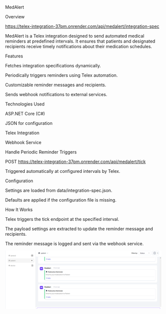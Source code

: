MedAlert

Overview

https://telex-integration-37pm.onrender.com/api/medalert/integration-spec

MedAlert is a Telex integration designed to send automated medical reminders at predefined intervals. It ensures that patients and designated recipients receive timely notifications about their medication schedules.

Features

Fetches integration specifications dynamically.

Periodically triggers reminders using Telex automation.

Customizable reminder messages and recipients.

Sends webhook notifications to external services.

Technologies Used

ASP.NET Core (C#)

JSON for configuration

Telex Integration

Webhook Service

Handle Periodic Reminder Triggers

POST https://telex-integration-37pm.onrender.com/api/medalert/tick

Triggered automatically at configured intervals by Telex.

Configuration

Settings are loaded from data/integration-spec.json.

Defaults are applied if the configuration file is missing.

How It Works

Telex triggers the tick endpoint at the specified interval.

The payload settings are extracted to update the reminder message and recipients.

The reminder message is logged and sent via the webhook service.

![MedAlert Preview](telex.png)